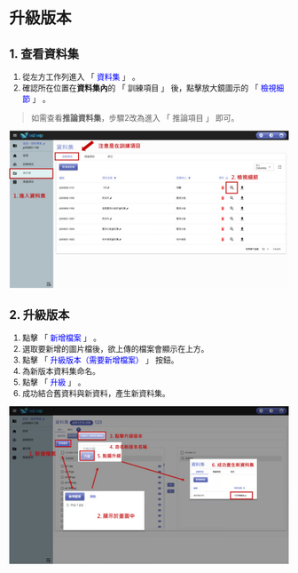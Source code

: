 # 升級版本

## 1. 查看資料集

1. 從左方工作列進入 「 <font color="blue">資料集</font> 」 。
2. 確認所在位置在**資料集內**的 「 訓練項目 」 後，點擊放大鏡圖示的 「 <font color="blue">檢視細節</font> 」 。

> 如需查看**推論資料集**，步驟2改為進入 「 推論項目 」 即可。

![alt text](image-4.png)

## 2. 升級版本

1. 點擊  「 <font color="blue">新增檔案</font> 」 。
2. 選取要新增的圖片檔後，欲上傳的檔案會顯示在上方。
3. 點擊  「 <font color="blue">升級版本（需要新增檔案）</font> 」 按鈕。
4. 為新版本資料集命名。
5. 點擊 「 <font color="blue">升級</font> 」 。
6. 成功結合舊資料與新資料，產生新資料集。

![alt text](image-5.png)
